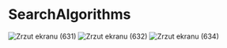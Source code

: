 # SearchAlgorithms


![Zrzut ekranu (631)](https://user-images.githubusercontent.com/100850964/231619623-f41252d1-e193-4b97-a040-974eeb03a5ac.png)
![Zrzut ekranu (632)](https://user-images.githubusercontent.com/100850964/231619864-6c1cc038-f7b9-4faf-a9db-074ba3d49a9b.png)
![Zrzut ekranu (634)](https://user-images.githubusercontent.com/100850964/231619868-396faab7-ab98-4ea9-bd34-73bed4829a25.png)
